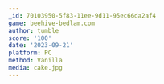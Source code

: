```yaml
---
_id: 70103950-5f83-11ee-9d11-95ec66da2af4
game: beehive-bedlam.com
author: tumble
score: '100'
date: '2023-09-21'
platform: PC
method: Vanilla
media: cake.jpg
---
```


